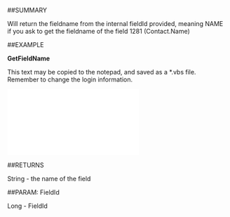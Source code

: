 

##SUMMARY

Will return the fieldname from the internal fieldId provided, meaning NAME if you ask to get the fieldname of the field 1281 (Contact.Name)


##EXAMPLE

**GetFieldName**

This text may be copied to the notepad, and saved as a *.vbs file. Remember to change the login information.

![](../../Examples/vbs/SODictionary.GetFieldName.vbs.txt)




##RETURNS

String - the name of the field





##PARAM: FieldId

Long - FieldId



